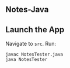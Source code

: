 ## Notes-Java




## Launch the App
Navigate to `src`.
Run:
```
javac NotesTester.java
java NotesTester
```

